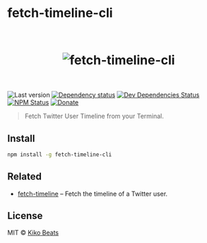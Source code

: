 # fetch-timeline-cli

<h1 align="center">
  <br>
  <img src="https://i.imgur.com/Mh13XWB.gif" alt="fetch-timeline-cli">
  <br>
  <br>
</h1>

![Last version](https://img.shields.io/github/tag/Kikobeats/fetch-timeline-cli.svg?style=flat-square)
[![Dependency status](http://img.shields.io/david/Kikobeats/fetch-timeline-cli.svg?style=flat-square)](https://david-dm.org/Kikobeats/fetch-timeline-cli)
[![Dev Dependencies Status](http://img.shields.io/david/dev/Kikobeats/fetch-timeline-cli.svg?style=flat-square)](https://david-dm.org/Kikobeats/fetch-timeline-cli#info=devDependencies)
[![NPM Status](http://img.shields.io/npm/dm/fetch-timeline-cli.svg?style=flat-square)](https://www.npmjs.org/package/fetch-timeline-cli)
[![Donate](https://img.shields.io/badge/donate-paypal-blue.svg?style=flat-square)](https://paypal.me/Kikobeats)

> Fetch Twitter User Timeline from your Terminal.

## Install

```bash
npm install -g fetch-timeline-cli
```

## Related

- [fetch-timeline]() – Fetch the timeline of a Twitter user.

## License

MIT © [Kiko Beats](http://kikobeats.com)

